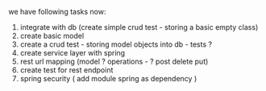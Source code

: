 we have following tasks now:

1. integrate with db (create simple crud test - storing a basic empty class)
2. create basic model
3. create a crud test - storing model objects into db - tests ?
4. create service layer with spring
5. rest url mapping (model ? operations - ?  post delete put)
6. create test for rest endpoint
7. spring security ( add module spring as dependency )

